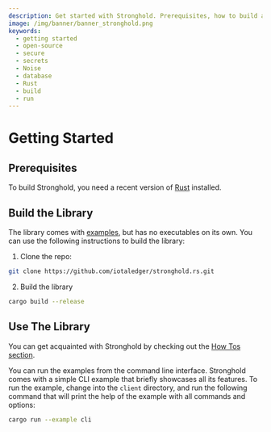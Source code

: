 ```yaml
---
description: Get started with Stronghold. Prerequisites, how to build and use the library.
image: /img/banner/banner_stronghold.png
keywords:
  - getting started
  - open-source
  - secure
  - secrets
  - Noise
  - database
  - Rust
  - build
  - run
---
```


# Getting Started

## Prerequisites

To build Stronghold, you need a recent version of [Rust](https://www.rust-lang.org) installed.

## Build the Library

The library comes with [examples](how_tos/cli/running_examples.mdx), but has no executables on its own. You can use the
following instructions to build the library:

1. Clone the repo:

```sh
git clone https://github.com/iotaledger/stronghold.rs.git
```

2. Build the library

```sh
cargo build --release
```

## Use The Library

You can get acquainted with Stronghold by checking out the [How Tos section](how_tos/cli/running_examples.mdx).

You can run the examples from the command line interface. Stronghold comes with a simple CLI example that briefly
showcases all its features. To run the example, change into the `client` directory, and run the following
command that will print the help of the example with all commands and options:

```sh
cargo run --example cli
```
